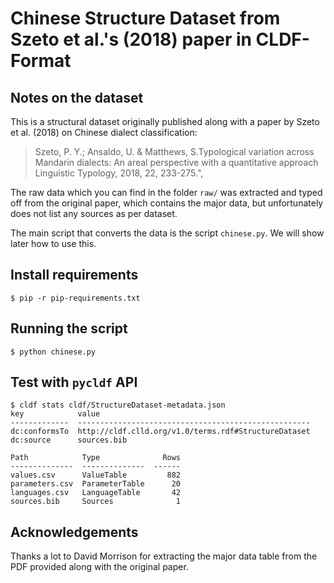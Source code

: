 # Chinese Structure Dataset from Szeto et al.'s (2018) paper in CLDF-Format

## Notes on the dataset

This is a structural dataset originally published along with a paper by Szeto et al. (2018) on Chinese dialect classification:

> Szeto, P. Y.; Ansaldo, U. & Matthews, S.Typological variation across Mandarin dialects: An areal perspective with a quantitative approach Linguistic Typology, 2018, 22, 233-275.",
 
The raw data which you can find in the folder `raw/` was extracted and typed off from the original paper, which contains the major data, but unfortunately does not list any sources as per dataset.

The main script that converts the data is the script `chinese.py`. We will show later how to use this.

## Install requirements

```shell
$ pip -r pip-requirements.txt
```

## Running the script

```shell
$ python chinese.py
```

## Test with `pycldf` API

```shell
$ cldf stats cldf/StructureDataset-metadata.json 
key            value
-------------  ----------------------------------------------------
dc:conformsTo  http://cldf.clld.org/v1.0/terms.rdf#StructureDataset
dc:source      sources.bib

Path            Type              Rows
--------------  --------------  ------
values.csv      ValueTable         882
parameters.csv  ParameterTable      20
languages.csv   LanguageTable       42
sources.bib     Sources              1
```

## Acknowledgements

Thanks a lot to David Morrison for extracting the major data table from the PDF provided along with the original paper.
